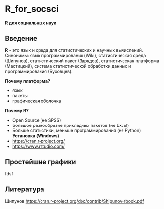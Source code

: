 # R_for_socsci
**R для социальных наук**

## Введение

**R** - это язык и среда для статистических и научных вычислений. Синонимы: язык программирования (Wiki), статистическая среда (Шипунов), статистический пакет (Зарядов), статистическая платформа (Мастицкий), система статистической обработки данных и программирования (Буховцев). 

**Почему платформа?**
- язык
- пакеты
- графическая оболочка 

**Почему R?** 
- Open Source (не SPSS)
- Большое разнообразие прикладных пакетов (не Excel)
- Больше статистики, меньше программирования (не Python)
**Установка (Windows)**
- https://cran.r-project.org/ 
- https://www.rstudio.com/

## Простейшие графики
fdsf

## Литература
Шипунов https://cran.r-project.org/doc/contrib/Shipunov-rbook.pdf
